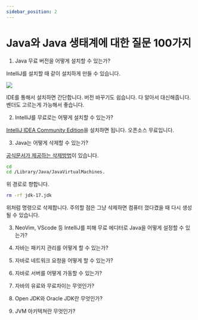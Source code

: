 ```yaml
---
sidebar_position: 2
---
```


# Java와 Java 생태계에 대한 질문 100가지

1. Java 무료 버전을 어떻게 설치할 수 있는가?

IntelliJ를 설치할 때 같이 설치하게 만들 수 있습니다.

![](https://user-images.githubusercontent.com/84452145/271474759-a27f83bd-bc12-4d10-83ee-d9ecfdf183ab.png)

IDE를 통해서 설치하면 간단합니다. 버전 바꾸기도 쉽습니다. 다 알아서 대신해줍니다. 벤더도 고르는게 가능해서 좋습니다.

2. IntelliJ를 무료로는 어떻게 설치할 수 있는가?

[IntelliJ IDEA Community Edition](https://www.jetbrains.com/ko-kr/idea/download/?section=mac)을 설치하면 됩니다. 오픈소스 무료입니다.

3. Java는 어떻게 삭제할 수 있는가?

[공식문서가 제공하는 삭제방법](https://docs.oracle.com/en/java/javase/17/install/installation-jdk-macos.html#GUID-F9183C70-2E96-40F4-9104-F3814A5A331F)이 있습니다.

```sh
cd
cd /Library/Java/JavaVirtualMachines.
```

위 경로로 향합니다.

```sh
rm -rf jdk-17.jdk
```

위처럼 명령으로 삭제합니다. 주의할 점은 그냥 삭제하면 컴퓨터 껐다켰을 때 다시 생성될 수 있습니다.

3. NeoVim, VScode 등 IntelliJ를 피해 무료 에디터로 Java을 어떻게 설정할 수 있는가?

4. 자바는 패키지 관리를 어떻게 할 수 있는가?

5. 자바로 네트워크 요청을 어떻게 할 수 있는가?

6. 자바로 서버를 어떻게 가동할 수 있는가?

7. 자바의 유료와 무료차이는 무엇인가?

8. Open JDK와 Oracle JDK란 무엇인가?

9. JVM 아키텍쳐란 무엇인가?
